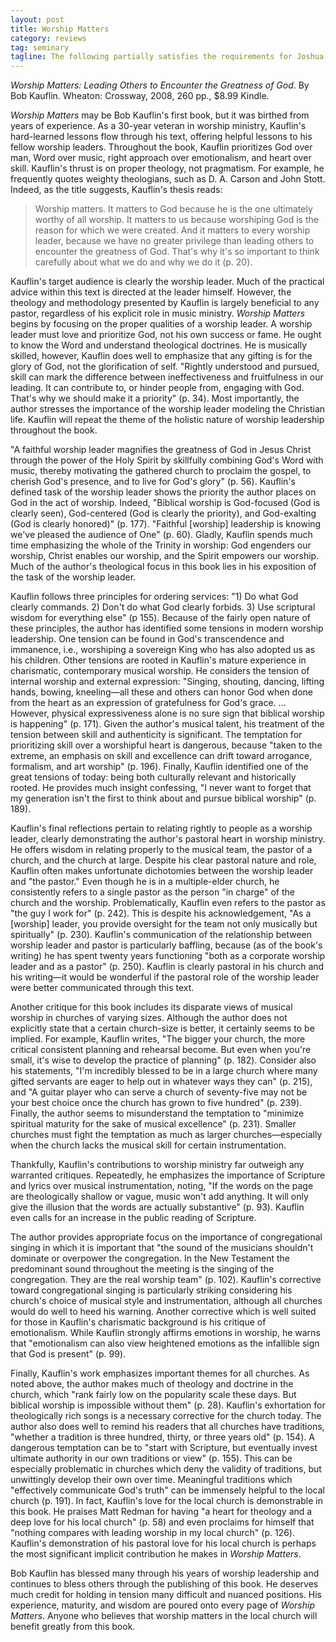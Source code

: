 ```yaml
---
layout: post
title: Worship Matters
category: reviews
tag: seminary
tagline: The following partially satisfies the requirements for Joshua Waggener's Ministry of Worship class at Southeastern Baptist Theological Seminary.
---
```


*Worship Matters: Leading Others to Encounter the Greatness of God*. By Bob Kauflin. Wheaton: Crossway, 2008, 260 pp., $8.99 Kindle.

*Worship Matters* may be Bob Kauflin's first book, but it was birthed from years of experience. As a 30-year veteran in worship ministry, Kauflin's hard-learned lessons flow through his text, offering helpful lessons to his fellow worship leaders. Throughout the book, Kauflin prioritizes God over man, Word over music, right approach over emotionalism, and heart over skill. Kauflin's thrust is on proper theology, not pragmatism. For example, he frequently quotes weighty theologians, such as D. A. Carson and John Stott. Indeed, as the title suggests, Kauflin's thesis reads:

> Worship matters. It matters to God because he is the one ultimately worthy of all worship. It matters to us because worshiping God is the reason for which we were created. And it matters to every worship leader, because we have no greater privilege than leading others to encounter the greatness of God. That's why it's so important to think carefully about what we do and why we do it (p. 20).

Kauflin's target audience is clearly the worship leader. Much of the practical advice within this text is directed at the leader himself. However, the theology and methodology presented by Kauflin is largely beneficial to any pastor, regardless of his explicit role in music ministry. *Worship Matters* begins by focusing on the proper qualities of a worship leader. A worship leader must love and prioritize God, not his own success or fame. He ought to know the Word and understand theological doctrines. He is musically skilled, however, Kauflin does well to emphasize that any gifting is for the glory of God, not the glorification of self. "Rightly understood and pursued, skill can mark the difference between ineffectiveness and fruitfulness in our leading. It can contribute to, or hinder people from, engaging with God. That's why we should make it a priority" (p. 34). Most importantly, the author stresses the importance of the worship leader modeling the Christian life. Kauflin will repeat the theme of the holistic nature of worship leadership throughout the book.

"A faithful worship leader magnifies the greatness of God in Jesus Christ through the power of the Holy Spirit by skillfully combining God's Word with music, thereby motivating the gathered church to proclaim the gospel, to cherish God's presence, and to live for God's glory" (p. 56). Kauflin's defined task of the worship leader shows the priority the author places on God in the act of worship. Indeed, "Biblical worship is God-focused (God is clearly seen), God-centered (God is clearly the priority), and God-exalting (God is clearly honored)" (p. 177). "Faithful [worship] leadership is knowing we've pleased the audience of One" (p. 60). Gladly, Kauflin spends much time emphasizing the whole of the Trinity in worship: God engenders our worship, Christ enables our worship, and the Spirit empowers our worship. Much of the author's theological focus in this book lies in his exposition of the task of the worship leader.

Kauflin follows three principles for ordering services: "1) Do what God clearly commands. 2) Don't do what God clearly forbids. 3) Use scriptural wisdom for everything else" (p 155). Because of the fairly open nature of these principles, the author has identified some tensions in modern worship leadership. One tension can be found in God's transcendence and immanence, i.e., worshiping a sovereign King who has also adopted us as his children. Other tensions are rooted in Kauflin's mature experience in charismatic, contemporary musical worship. He considers the tension of internal worship and external expression: "Singing, shouting, dancing, lifting hands, bowing, kneeling—all these and others can honor God when done from the heart as an expression of gratefulness for God's grace. … However, physical expressiveness alone is no sure sign that biblical worship is happening" (p. 171). Given the author's musical talent, his treatment of the tension between skill and authenticity is significant. The temptation for prioritizing skill over a worshipful heart is dangerous, because "taken to the extreme, an emphasis on skill and excellence can drift toward arrogance, formalism, and art worship" (p. 196). Finally, Kauflin identified one of the great tensions of today: being both culturally relevant and historically rooted. He provides much insight confessing, "I never want to forget that my generation isn't the first to think about and pursue biblical worship" (p. 189).

Kauflin's final reflections pertain to relating rightly to people as a worship leader, clearly demonstrating the author's pastoral heart in worship ministry. He offers wisdom in relating properly to the musical team, the pastor of a church, and the church at large. Despite his clear pastoral nature and role, Kauflin often makes unfortunate dichotomies between the worship leader and "the pastor." Even though he is in a multiple-elder church, he consistently refers to a single pastor as the person "in charge" of the church and the worship. Problematically, Kauflin even refers to the pastor as "the guy I work for" (p. 242). This is despite his acknowledgement, "As a [worship] leader, you provide oversight for the team not only musically but spiritually" (p. 230). Kauflin's communication of the relationship between worship leader and pastor is particularly baffling, because (as of the book's writing) he has spent twenty years functioning "both as a corporate worship leader and as a pastor" (p. 250). Kauflin is clearly pastoral in his church and his writing—it would be wonderful if the pastoral role of the worship leader were better communicated through this text.

Another critique for this book includes its disparate views of musical worship in churches of varying sizes. Although the author does not explicitly state that a certain church-size is better, it certainly seems to be implied. For example, Kauflin writes, "The bigger your church, the more critical consistent planning and rehearsal become. But even when you're small, it's wise to develop the practice of planning" (p. 182). Consider also his statements, "I'm incredibly blessed to be in a large church where many gifted servants are eager to help out in whatever ways they can" (p. 215), and "A guitar player who can serve a church of seventy-five may not be your best choice once the church has grown to five hundred" (p. 239). Finally, the author seems to  misunderstand the temptation to "minimize spiritual maturity for the sake of musical excellence" (p. 231). Smaller churches must fight the temptation as much as larger churches—especially when the church lacks the musical skill for certain instrumentation. 

Thankfully, Kauflin's contributions to worship ministry far outweigh any warranted critiques. Repeatedly, he emphasizes the importance of Scripture and lyrics over musical instrumentation, noting, "If the words on the page are theologically shallow or vague, music won't add anything. It will only give the illusion that the words are actually substantive" (p. 93). Kauflin even calls for an increase in the public reading of Scripture. 

The author provides appropriate focus on the importance of congregational singing in which it is important that "the sound of the musicians shouldn't dominate or overpower the congregation. In the New Testament the predominant sound throughout the meeting is the singing of the congregation. They are the real worship team" (p. 102). Kauflin's corrective toward congregational singing is particularly striking considering his church's choice of musical style and instrumentation, although all churches would do well to heed his warning. Another corrective which is well suited for those in Kauflin's charismatic background is his critique of emotionalism. While Kauflin strongly affirms emotions in worship, he warns that "emotionalism can also view heightened emotions as the infallible sign that God is present" (p. 99). 

Finally, Kauflin's work emphasizes important themes for all churches. As noted above, the author makes much of theology and doctrine in the church, which "rank fairly low on the popularity scale these days. But biblical worship is impossible without them" (p. 28). Kauflin's exhortation for theologically rich songs is a necessary corrective for the church today. The author also does well to remind his readers that all churches have traditions, "whether a tradition is three hundred, thirty, or three years old" (p. 154). A dangerous temptation can be to "start with Scripture, but eventually invest ultimate authority in our own traditions or view" (p. 155). This can be especially problematic in churches which deny the validity of traditions, but unwittingly develop their own over time. Meaningful traditions which "effectively communicate God's truth" can be immensely helpful to the local church (p. 191).  In fact, Kauflin's love for the local church is demonstrable in this book. He praises Matt Redman for having "a heart for theology and a deep love for his local church" (p. 58) and even proclaims for himself that "nothing compares with leading worship in my local church" (p. 126). Kauflin's demonstration of his pastoral love for his local church is perhaps the most significant implicit contribution he makes in *Worship Matters*.

Bob Kauflin has blessed many through his years of worship leadership and continues to bless others through the publishing of this book. He deserves much credit for holding in tension many difficult and nuanced positions. His experience, maturity, and wisdom are poured onto every page of *Worship Matters*. Anyone who believes that worship matters in the local church will benefit greatly from this book.
